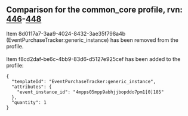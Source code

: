 ## Comparison for the common_core profile, rvn: [446](https://github.com/PRO100KatYT/FortniteProfileRevisions/tree/main/profiles/common_core/446%20common_core.json)-[448](https://github.com/PRO100KatYT/FortniteProfileRevisions/tree/main/profiles/common_core/448%20common_core.json)

Item 8d0117a7-3aa9-4024-8432-3ae35f798a4b (EventPurchaseTracker:generic_instance) has been removed from the profile.
<br><br>
Item f8cd2daf-be6c-4bb9-83d6-d5127e925cef has been added to the profile:

```
{
  "templateId": "EventPurchaseTracker:generic_instance",
  "attributes": {
    "event_instance_id": "4mpps05mpp9abhjjbopddo7pm1[0]185"
  },
  "quantity": 1
}
```

<br><br>
